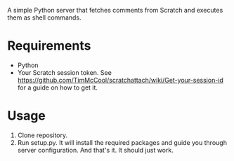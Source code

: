 A simple Python server that fetches comments from Scratch and executes them as shell commands.

# Requirements
* Python
* Your Scratch session token. See https://github.com/TimMcCool/scratchattach/wiki/Get-your-session-id for a guide on how to get it.

# Usage
1. Clone repository.
2. Run setup.py. It will install the required packages and guide you through server configuration.
And that's it. It should just work.
